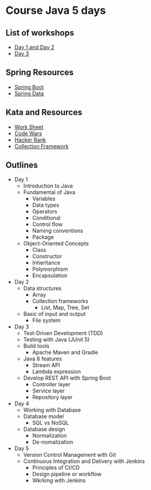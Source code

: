 # Course Java 5 days

## List of workshops
* [Day 1 and Day 2](https://github.com/up1/workshop-basic-day-01)
* [Day 3](https://github.com/up1/workshop-basic-day-03)

## Spring Resources
* [Spring Boot](https://spring.io/projects/spring-boot)
* [Spring Data](https://spring.io/projects/spring-data)

## Kata and Resources
* [Work Sheet](https://bit.ly/3lpkPn9)
* [Code Wars](https://www.codewars.com/)
* [Hacker Rank](https://www.hackerrank.com/)
* [Collection Framework](https://docs.oracle.com/javase/8/docs/technotes/guides/collections/overview.html)


## Outlines

* Day 1
  * Introduction to Java
  * Fundamental of Java
    * Variables
    * Data types
    * Operators
    * Conditional 
    * Control flow 
    * Naming conventions
    * Package
  * Object-Oriented Concepts
    * Class
    * Constructor
    * Inheritance
    * Polymorphism
    * Encapsulation 
* Day 2
    * Data structures
      * Array
      * Collection frameworks
        * List, Map, Tree, Set 
    * Basic of input and output
      * File system 
* Day 3
    * Test-Driven Development (TDD)
    * Testing with Java (JUnit 5)
    * Build tools
      * Apache Maven and Gradle
    * Java 8 features
      * Stream API
      * Lambda expression
    * Develop REST API with Spring Boot
      * Controller layer
      * Service layer
      * Repository layer
* Day 4
    * Working with Database
    * Database model
      * SQL vs NoSQL
    * Database design
      * Normalization
      * De-nomalization
* Day 5
    * Version Control Management with Git
    * Continuous Integration and Delivery with Jenkins
      * Principles of CI/CD
      * Design pipeline or workflow
      * Wkrking with Jenkins
      
